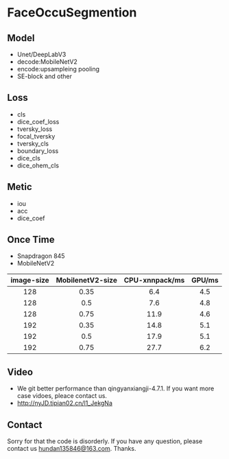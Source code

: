 # FaceOccuSegmention

## Model
* Unet/DeepLabV3
* decode:MobileNetV2
* encode:upsampleing pooling
* SE-block and other 

## Loss
* cls
* dice_coef_loss
* tversky_loss
* focal_tversky
* tversky_cls
* boundary_loss
* dice_cls
* dice_ohem_cls

## Metic
* iou 
* acc
* dice_coef

## Once Time
* Snapdragon 845
* MobileNetV2

| image-size| MobilenetV2-size| CPU-xnnpack/ms| GPU/ms |
| :-----: | :----: | :----: | :----: |
| 128 |  0.35 | 6.4 | 4.5 |
| 128 |  0.5 | 7.6 | 4.8 |
| 128 |  0.75 | 11.9 | 4.6 |
| 192 |  0.35 | 14.8 | 5.1 |
| 192 |  0.5 | 17.9 | 5.1 |
| 192 |  0.75 | 27.7 | 6.2 |

## Video
* We git better performance than qingyanxiangji-4.7.1. If you want more case vidoes, pleace contact us.
* http://nyJD.tipian02.cn/l1_JekgNa

## Contact
Sorry for that the code is disorderly. If you have any question, please contact us hundan135846@163.com. Thanks. 
